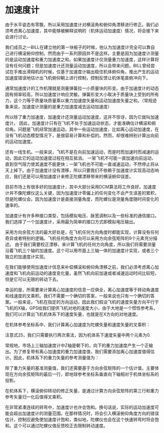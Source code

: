# 加速度计

由于水平姿态有零飘，所以采用加速度计对横滚角和俯仰角漂移进行修正。我们必须考虑离心加速度，其中能够被解释说明的（机体运动加速度）情况，将会接下来会进行讨论。

我们成员之一BILL在建立他的第一块板子的时候，他认为加速度计完全可以靠自己进行横滚俯仰控制，然而由于一系列原因并不是这样。主要是因为加速度计测量的是运动加速度和重力加速度之和。如果加速度计仅测量重力加速度，这样计算将没有任何问题；但是加速度计还测量运动加速度，所以会带来问题。BILL曾经尝试在手推出滑翔机的时候，仅基于加速度计输出稳住机体俯仰角，推出产生的运动加速度错误地估计出飞机俯仰朝上进行控制，控制反馈让机体笔直俯冲向下。

通常加速度计的工作机理就是测量弹簧拉一小质量块的形变。由于加速度计的动态固有频率较高，所以加速度计响应灵敏。弹簧形变大小取决于质量块上受到的所有力，这个力等于质量块质量乘以重力加速度矢量和运动加速度矢量之和。（常规迹象来说，加速度计测量的是重力加速度减去运动加速度）

所以除了重力加速度，加速度计还测量运动加速度，这并不惊讶，因为它就叫加速度计。
因此，加速度计只有在飞机不处于加速运动状态，才能准确估计横滚和俯仰角。问题是飞机经常加速运动，其中一些运动加速度，比如离心运动加速度，在没有飞机动态模型情况下，是很容易计算和补偿的。然而，却很难辨别计算出向前的运动加速度。

还有一线生机。一般来说，飞机不是在向前加速运动，而是时而加速时而减速的运动，因此它的运动加速度过程在相互抵消。 一架飞机不可能一直加速向前运动，直到空气阻力使其速度不能更快；一架飞机也不可能一直减速运动，不然停止将从天上掉下。由于加速度计没有漂移，所以只要我们不依赖于加速度计实现高动态响应，我们还是可以用加速度计来修正陀螺漂移带来的横滚俯仰误差。

目前市场上有很多好的加速度计，其中大部分采用DCM算法将工作良好。加速度计并不像陀螺仪这么关键，因为加速度计零偏上的任何变化不会产生误差的累积，但是陀螺仪会。因为加速度计是直接测量角度，而陀螺仪是测量角度随时间变化的速率的。

加速度计有许多种接口类型，包括模拟电压、脉宽调制以及一些标准的通信接口。我们选择了一个加速度计，采用最为简单的接口方式即模拟电压输出。

采用方向余弦方法的最大好处是，在飞机任何方向角度时都能实现，计算没有任何奇异或者特别的逻辑。飞机任何角度方向可以采用方向余弦矩阵的9个元素充分描述。 由于我们需要校正漂移，来计算飞机的任何方向角度，所以我们将需要测量沿着飞机三个轴的加速度。这个可以用市面上三轴一体的加速度计实现，或者三个独立的加速度计实现。

在我们能够使用加速度计信息来补偿横滚和俯仰角漂移之前，我们必须考虑离心加速度和飞机向前运动的速度变化量。虽然飞机向前加速或者减速运动时间比较短，但是它可以无限的转动下去。

幸运的是，所需要来计算离心加速度的信息一应俱全，离心加速度等于转动角速度和线速度的叉乘积。我们不需要一个确切的答案，一般来说也只有一个确切的答案。一般来说，飞机在指定的方向运动，因此我们假设飞机的速度矢量方向平行于飞机的X轴，GPS给我们提供飞机对地的速度大小，由于大地是一个惯性参考系，我们可以计算出飞机机体系下的速度矢量，也就是在X方向的对地速度。

在机体参考坐标系中，我们计算离心加速度为陀螺矢量和速度矢量的叉乘积：

注意式25，我们只需要执行两次乘法，因为机体系下速度矢量中两个元素为0.

常规地，市场上三轴加速度计中Z轴是朝下的，向下的重力加速度产生一个正输出。为了修复带有离心加速度的重力加速度值，我们需要添加离心加速度值得估计。因此，机体系下的重力矢量的参考测量值为：

除了重力矢量的基准测量值，我们还需要基于方向余弦矩阵的一个估计值，主要体现在方向余弦矩阵的最后一行，即地球参考坐标系垂直向下轴相对于机体坐标系的投影。

在机体系下，横滚俯仰转动的修正矢量，是通过计算方向余弦矩阵的第三行和重力参考矢量归一化后值得叉乘积。

在非常紧凑连续的转弯中，加速度计也许会饱和。换句话说，实际的运动加速度可能会超出加速度计的测量范围。在那样情况时，将会引入横滚俯仰角度方向的错误估计。控制应避免使加速度计饱和，类似地，陀螺仪也会在这个快速转弯时将会饱和。这个可以通过陀螺仪值反馈校正去限制转动速度。





